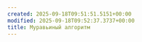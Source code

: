 ```yaml
---
created: 2025-09-18T09:51:51.5151+00:00
modified: 2025-09-18T09:52:37.3737+00:00
title: Муравьиный алгоритм
---
```

